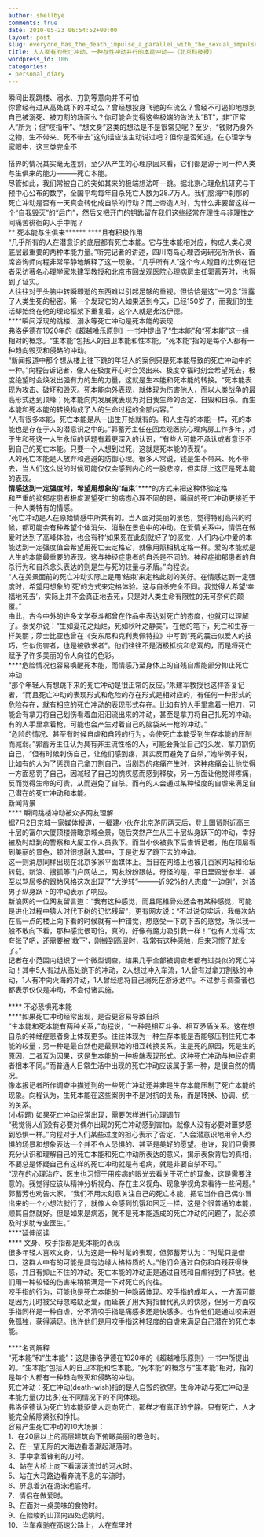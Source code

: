 ```yaml
---
author: shellbye
comments: true
date: 2010-05-23 06:54:52+00:00
layout: post
slug: everyone_has_the_death_impulse_a_parallel_with_the_sexual_impulse_instinctive_impulse_-_quotbeijing_science_and_technology_newsquot
title: 人人都有的死亡冲动，一种与性冲动并行的本能冲动——《北京科技报》
wordpress_id: 106
categories:
- personal_diary
---
```


瞬间出现跳楼、溺水、刀割等意向并不可怕  
你曾经有过从高处跳下的冲动么？曾经想投身飞驰的车流么？曾经不可遏抑地想到自己被溺死、被刀割的场面么？你可能会觉得这些极端的做法太“BT”，非“正常人”所为；但“咬指甲”、“想文身”这类的想法是不是很常见呢？至少，“钱财乃身外之物，生不带来、死不带去”这句话应该主动说过吧？但你是否知道，在心理学专家眼中，这三类完全不  
  
搭界的情况其实毫无差别，至少从产生的心理原因来看，它们都是源于同一种人类与生俱来的能力———死亡本能。  
尽管如此，我们常被自己的突如其来的极端想法吓一跳。据北京心理危机研究与干预中心公布的数字，全国平均每年自杀死亡人数为28.7万人。我们脑海中刹那的死亡冲动是否有一天真会转化成自杀的行动？而上帝造人时，为什么非要留这样一个“自我毁灭”的“后门”，然后又把开门的钥匙留在我们这些经常在理性与非理性之间痛苦徘徊的人手中呢？  
** 死本能与生俱来****** ****且有积极作用  
“几乎所有的人在潜意识的底层都有死亡本能。它与生本能相对应，构成人类心灵底层最重要的两种本能力量。”听完记者的讲述，四川南岛心理咨询研究所所长、首席咨询师向程非常平静地解释了这一现象。“几乎所有人”这个令人瞠目的比例在记者采访著名心理学家朱建军教授和北京市回龙观医院心理病房主任郭蓄芳时，也得到了证实。  
人往往对于头脑中转瞬即逝的东西难以引起足够的重视。但恰恰是这“一闪念”泄露了人类生死的秘密。第一个发现它的人如果活到今天，已经150岁了，而我们的生活却始终在他的理论框架下重复着。这个人就是弗洛伊德。  
****瞬间浮现的跳楼、溺水等死亡冲动是死本能的表现  
弗洛伊德在1920年的《超越唯乐原则》一书中提出了“生本能”和“死本能”这一组相对的概念。“生本能”包括人的自卫本能和性本能。“死本能”指的是每个人都有一种趋向毁灭和侵略的冲动。  
“新闻报道中那个想从楼上往下跳的年轻人的案例只是死本能导致的死亡冲动中的一种。”向程告诉记者，像人在极度开心时会哭出来、极度幸福时刻会希望死去，极度绝望时会焕发出强有力的生的力量，这就是生本能和死本能的转换。“死本能表现为攻击、破坏和毁灭。死本能向外表现，就体现为伤害他人，而以人类战争的最高形式达到顶峰；死本能向内发展就表现为对自我生命的否定、自毁和自杀。而生本能和死本能的转换构成了人的生命过程的全部内容。”  
“人有很多本能，死亡本能是从一出生开始就有的。和人生存的本能一样，死的本能也是存在于人的潜意识之中的。”郭蓄芳主任在回龙观医院心理病房工作多年，对于生和死这一人生永恒的话题有着更深入的认识，“有些人可能不承认或者意识不到自己的死亡本能。只要一个人想到过死，这就是死本能的表现”。  
人的死亡本能是人放弃和逃避的防御心理。很多人常说，钱是生不带来、死不带去，当人们这么说的时候可能仅仅会感到内心的一股悲凉，但实际上这正是死本能的表现。  
****情感达到一定强度时，希望用想象的****“****结束****”****的方式来把这种体验定格  
和严重的抑郁症患者极度渴望死亡的病态心理不同的是，瞬间的死亡冲动更接近于一种人类特有的情感。  
“死亡冲动是人在原始情感中所共有的。当人面对美丽的景色，觉得特别高兴的时候，都可能会有种希望个体消失、消融在景色中的冲动。在爱情关系中，情侣在做爱时达到了高峰体验，也会有种‘如果死在此刻就好了’的感觉，人们内心中爱的本能达到一定强度值会希望用死亡去定格它，就像用照相机定格一样。爱的本能就是人生的本能最重要的表现。这与神经症患者的自杀是不同的。神经症抑郁患者的自杀行为和自杀念头表达的则是生与死的较量与矛盾。”向程说。  
“人在美景面前的死亡冲动实际上是用‘结束’来定格此刻的美好。在情感达到一定强度时，希望用想象的‘死’的方式来定格体验。这与自杀完全不同。我觉得人希望‘幸福地死去’，实际上并不会真正地去死，只是对人类生命有限性的无可奈何的颠覆。”  
由此，古今中外的许多文学泰斗都曾在作品中表达对死亡的态度，也就可以理解了。泰戈尔说：“生如夏花之灿烂，死如秋叶之静美”。在他的笔下，死亡和生存一样美丽；莎士比亚也曾在《安东尼和克利奥佩特拉》中写到“死的震击似爱人的技巧，它似伤害者，也是被欲求者”。他们往往不是消极抵抗和悲观的，而是将死亡赋予了许多美丽的令人向往的色彩。  
****危险情况也容易唤醒死本能，而情感乃至身体上的自残自虐能部分抑止死亡冲动  
“那个年轻人有想跳下来的死亡冲动是很正常的反应。”朱建军教授也这样答复记者，“而且死亡冲动的表现形式和危险的存在形式是相对应的，有任何一种形式的危险存在，就有相应的死亡冲动的表现形式存在。比如有的人手里拿着一把刀，可能会有拿刀将自己划伤看着血汩汩流出来的冲动，甚至是拿刀将自己扎死的冲动。有的人手里拿着枪，可能也会产生对着自己的脑袋来一枪的冲动。”  
“危险的情况、甚至有时候自虐和自残的行为，会使死亡本能受到生存本能的压制而减弱。”郭蓄芳主任认为具有非主流性格的人，可能会撕扯自己的头发、拿刀割伤自己，“但有时候刺伤自己，让他们感到疼，其实反而避免了自杀，”她举例子说，比如有的人为了惩罚自己拿刀割自己，当剧烈的疼痛产生时，这种疼痛会让他觉得一方面惩罚了自己，因减轻了自己的愧疚感而感到释放，另一方面让他觉得疼痛，反而觉得生命的可贵，从而避免了自杀。而有的人会通过某种轻度的自虐来满足自己潜在的死亡冲动和本能。  
新闻背景  
**** 瞬间跳楼冲动被众多网友理解  
据7月2日京城一家媒体报道，一福建小伙在北京游历两天后，登上国贸附近高三十层的富尔大厦顶楼俯瞰京城全景，随后突然产生从三十层纵身跃下的冲动，幸好被及时赶到的警察和大厦工作人员救下。而当小伙被救下后告诉记者，他在顶层看到美丽的景色，顿时很想融入其中，于是迸发了跳下去的冲动。  
这一则消息同样出现在北京多家平面媒体上。当日在网络上也被几百家网站和论坛转载。新浪、搜狐等门户网站上，网友纷纷跟帖。奇怪的是，平日里毁誉参半、甚至以骂居多的跟帖风格这次出现了“大逆转”———近92%的人态度“一边倒”，对该男子纵身跃下的冲动表示了响应。  
新浪网的一位网友留言道：“我有这种感觉，而且尾椎骨处还会有某种感觉，可能是进化过程中猿人时代下树的记忆残留”，更有网友说：“不过说句实话，我每次站在高一点的楼上向下看的时候就有一种错觉，想感受一下跳下去的感觉，所以我一般不敢向下看，那种感觉很可怕，真的，好像有魔力吸引我一样！”也有人觉得“太夸张了吧，还需要被‘救下’，刚搬到高层时，我常有这种感触，后来习惯了就没了。”  
记者在小范围内组织了一个微型调查，结果几乎全部被调查者都有过类似的死亡冲动！其中5人有过从高处跳下的冲动，2人想过冲入车流，1人曾有过拿刀割脉的冲动，1人有冲向火海的冲动，1人曾经想将自己溺死在游泳池中。不过参与调查者也都表示仅仅是冲动，不会付诸实施。  
  
**** 不必恐惧死本能  
****如果死亡冲动经常出现，是否更容易导致自杀  
“生本能和死本能有两种关系，”向程说，“一种是相互斗争、相互矛盾关系。这在想自杀的神经症患者身上体现更多。往往体现为一种生存本能是否能够压制住死亡本能的较量；另一种是最自然也是最原始的相互转换关系。生是死的原因，死是生的原因，二者互为因果，这是生本能的一种极端表现形式。这种死亡冲动与神经症患者根本不同。”而普通人日常生活中出现的死亡冲动应该属于第一种，是很自然的情况。  
像本报记者所作调查中描述到的一些死亡冲动还并非是生存本能压制了死亡本能的现象。向程认为，生死本能在这些案例中不是对抗的关系，而是转换、协调、统一的关系。  
(小标题) 如果死亡冲动经常出现，需要怎样进行心理调节  
“我觉得人们没有必要对偶尔出现的死亡冲动感到害怕，就像人没有必要对噩梦感到恐惧一样。”向程对于人们某些过度的担心表示了否定，“人会潜意识地用令人恐惧的场景和想象表达一个并不令人恐惧的、甚至是美好的愿望。也许，我们只需要充分认识和理解自己的死亡本能和死亡冲动所表达的意义，揭示表象背后的真相，不要总是怀疑自己有这样的死亡冲动就是有毛病，就是非要自杀不可。”  
“现在的心理治疗，医生也习惯于用疾病的眼光去看关于死亡的现象，这是需要注意的。我觉得应该从精神分析视角、存在主义视角、现象学视角来看待一些问题。”  
郭蓄芳也劝告大家，“我们不用太刻意关注自己的死亡本能，把它当作自己偶尔冒出来的一个小想法就行了，就像人会感到饥饿和困乏一样，这是个很普通的本能，顺其自然就好。但是如果是病态，就不是死本能造成的死亡冲动的问题了，就必须及时求助专业医生。”  
****延伸阅读  
**** 文身、咬手指都是死本能的表现  
很多年轻人喜欢文身，认为这是一种时髦的表现，但郭蓄芳认为：“时髦只是借口，这群人中有的可能是具有边缘人格特质的人。”他们会通过自伤和自残获得快感，并且有抑止不住的冲动。死亡本能的冲动正是通过自残和自虐得到了释放。他们用一种较轻的伤害来稍稍满足一下对死亡的向往。  
咬手指的行为，可能也是死亡本能的一种隐蔽体现。咬手指的成年人，一方面可能是因为儿时被父母忽略缺乏爱，而延袭了用大拇指替代乳头的快感，但另一方面咬手指同样是一种自虐，分不清咬手指是痛感多还是快感多。也许他们是通过咬来避免孤独，获得满足。也许他们是用咬手指这种轻度的自虐来满足自己潜在的死亡本能。  
  
****名词解释  
“死本能”和“生本能”：这是佛洛伊德在1920年的《超越唯乐原则》一书中所提出的。“生本能”包括人的自卫本能和性本能。“死本能”的概念与“生本能”相对，指的是每个人都有一种趋向毁灭和侵略的冲动。  
死亡冲动：死亡冲动(death-wish)指的是人自毁的欲望。生命冲动与死亡冲动是本能力量(力比多)在不同情况下的不同体现。  
弗洛伊德认为死亡的本能驱使人走向死亡，那样才有真正的宁静。只有死亡，人才能完全解除紧张和挣扎。  
容易产生死亡冲动的10大场景：  
1、在20层以上的高层建筑向下俯瞰美丽的景色时。  
2、在一望无际的大海边看着潮起潮落时。  
3、手中拿着锋利的刀时。  
4、站在大桥上向下看滚滚流过的河水时。  
5、站在大马路边看奔流不息的车流时。  
6、屏息着沉在游泳池底时。  
7、情侣在做爱时。  
8、在面对一桌美味的食物时。  
9、在险峻的山顶向四处远眺时。  
10、当车疾驰在高速公路上，人在车里时
